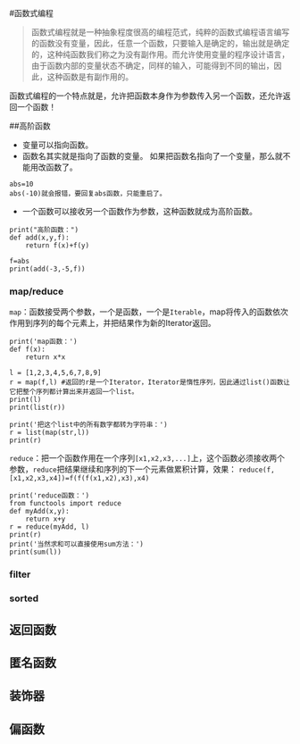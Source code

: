 #函数式编程
> 函数式编程就是一种抽象程度很高的编程范式，纯粹的函数式编程语言编写的函数没有变量，因此，任意一个函数，只要输入是确定的，输出就是确定的，这种纯函数我们称之为没有副作用。而允许使用变量的程序设计语言，由于函数内部的变量状态不确定，同样的输入，可能得到不同的输出，因此，这种函数是有副作用的。

函数式编程的一个特点就是，允许把函数本身作为参数传入另一个函数，还允许返回一个函数！

##高阶函数
* 变量可以指向函数。
* 函数名其实就是指向了函数的变量。
如果把函数名指向了一个变量，那么就不能用改函数了。

```
abs=10
abs(-10)就会报错，要回复abs函数，只能重启了。
```

* 一个函数可以接收另一个函数作为参数，这种函数就成为高阶函数。

```
print("高阶函数：")
def add(x,y,f):
	return f(x)+f(y)

f=abs
print(add(-3,-5,f))
```
### map/reduce
`map`：函数接受两个参数，一个是函数，一个是`Iterable`，map将传入的函数依次作用到序列的每个元素上，并把结果作为新的Iterator返回。
```
print('map函数：')
def f(x):
	return x*x

l = [1,2,3,4,5,6,7,8,9]
r = map(f,l) #返回的r是一个Iterator，Iterator是惰性序列，因此通过list()函数让它把整个序列都计算出来并返回一个list。
print(l)
print(list(r))

print('把这个list中的所有数字都转为字符串：')
r = list(map(str,l))
print(r)
```

`reduce`：把一个函数作用在一个序列`[x1,x2,x3,...]`上，这个函数必须接收两个参数，`reduce`把结果继续和序列的下一个元素做累积计算，效果：
`reduce(f, [x1,x2,x3,x4])=f(f(f(x1,x2),x3),x4)`
```
print('reduce函数：')
from functools import reduce
def myAdd(x,y):
	return x+y
r = reduce(myAdd, l)
print(r)
print('当然求和可以直接使用sum方法：')
print(sum(l))
```








### filter
### sorted
## 返回函数
## 匿名函数
## 装饰器
## 偏函数


